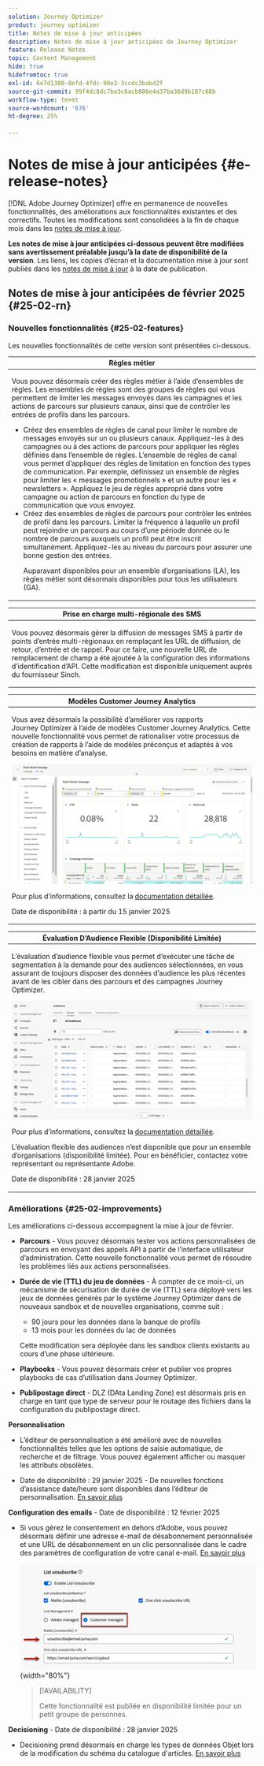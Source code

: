 ```yaml
---
solution: Journey Optimizer
product: journey optimizer
title: Notes de mise à jour anticipées
description: Notes de mise à jour anticipées de Journey Optimizer
feature: Release Notes
topic: Content Management
hide: true
hidefromtoc: true
exl-id: 6e7d1300-8efd-4fdc-90e3-3ccdc3babd2f
source-git-commit: 99f4dc8dc7ba3c6acb886e4a37ba36d9b187c68b
workflow-type: tm+mt
source-wordcount: '676'
ht-degree: 25%

---
```


# Notes de mise à jour anticipées {#e-release-notes}

[!DNL Adobe Journey Optimizer] offre en permanence de nouvelles fonctionnalités, des améliorations aux fonctionnalités existantes et des correctifs. Toutes les modifications sont consolidées à la fin de chaque mois dans les [notes de mise à jour](release-notes.md).

**Les notes de mise à jour anticipées ci-dessous peuvent être modifiées sans avertissement préalable jusqu’à la date de disponibilité de la version**. Les liens, les copies d’écran et la documentation mise à jour sont publiés dans les [notes de mise à jour](release-notes.md) à la date de publication.

## Notes de mise à jour anticipées de février 2025 {#25-02-rn}

### Nouvelles fonctionnalités {#25-02-features}

Les nouvelles fonctionnalités de cette version sont présentées ci-dessous.

<table>
<thead>
<tr>
<th><strong>Règles métier</strong><br/></th>
</tr>
</thead>
<tbody>
<tr>
<td>
<p>Vous pouvez désormais créer des règles métier à l’aide d’ensembles de règles. Les ensembles de règles sont des groupes de règles qui vous permettent de limiter les messages envoyés dans les campagnes et les actions de parcours sur plusieurs canaux, ainsi que de contrôler les entrées de profils dans les parcours.<p>
<p><ul><li>Créez des ensembles de règles de canal pour limiter le nombre de messages envoyés sur un ou plusieurs canaux. Appliquez-les à des campagnes ou à des actions de parcours pour appliquer les règles définies dans l’ensemble de règles. L’ensemble de règles de canal vous permet d’appliquer des règles de limitation en fonction des types de communication. Par exemple, définissez un ensemble de règles pour limiter les « messages promotionnels » et un autre pour les « newsletters ». Appliquez le jeu de règles approprié dans votre campagne ou action de parcours en fonction du type de communication que vous envoyez.</li>
<li> Créez des ensembles de règles de parcours pour contrôler les entrées de profil dans les parcours. Limiter la fréquence à laquelle un profil peut rejoindre un parcours au cours d’une période donnée ou le nombre de parcours auxquels un profil peut être inscrit simultanément. Appliquez-les au niveau du parcours pour assurer une bonne gestion des entrées.</li></p>
<p>Auparavant disponibles pour un ensemble d’organisations (LA), les règles métier sont désormais disponibles pour tous les utilisateurs (GA).</p>
<!--p>For more information, refer to the <a href="../configuration/business-rules.md">detailed documentation</a>.</p-->
</td>
</tr>
</tbody>
</table>

<table>
<thead>
<tr>
<th><strong>Prise en charge multi-régionale des SMS</strong><br/></th>
</tr>
</thead>
<tbody>
<tr>
<td>
<p>Vous pouvez désormais gérer la diffusion de messages SMS à partir de points d’entrée multi-régionaux en remplaçant les URL de diffusion, de retour, d’entrée et de rappel. Pour ce faire, une nouvelle URL de remplacement de champ a été ajoutée à la configuration des informations d’identification d’API. Cette modification est disponible uniquement auprès du fournisseur Sinch.</p>
<!--p>For more information, refer to the <a href="../configuration/business-rules.md">detailed documentation</a>.</p-->
</td>
</tr>
</tbody>
</table>


<table>
<thead>
<tr>
<th><strong>Modèles Customer Journey Analytics</strong><br/></th>
</tr>
</thead>
<tbody>
<tr>
<td>
<p>Vous avez désormais la possibilité d’améliorer vos rapports Journey Optimizer à l’aide de modèles Customer Journey Analytics. Cette nouvelle fonctionnalité vous permet de rationaliser votre processus de création de rapports à l’aide de modèles préconçus et adaptés à vos besoins en matière d’analyse.
</p>
<img src="assets/do-not-localize/cja-templates.gif">
<p>Pour plus d’informations, consultez la <a href="../reports/report-cja-manage.md#cja-template">documentation détaillée</a>.</p>
<p>Date de disponibilité : à partir du 15 janvier 2025</p>
</tr>
</tbody>
</table>

<table>
<thead>
<tr>
<th><strong>Évaluation D’Audience Flexible (Disponibilité Limitée)</strong><br/></th>
</tr>
</thead>
<tbody>
<tr>
<td>
<p>L’évaluation d’audience flexible vous permet d’exécuter une tâche de segmentation à la demande pour des audiences sélectionnées, en vous assurant de toujours disposer des données d’audience les plus récentes avant de les cibler dans des parcours et des campagnes Journey Optimizer.</p>
<img src="assets/do-not-localize/flexible-audience.gif">
<p>Pour plus d’informations, consultez la <a href="../audience/about-audiences.md#flexible">documentation détaillée</a>.</p>
<p> L’évaluation flexible des audiences n’est disponible que pour un ensemble d’organisations (disponibilité limitée). Pour en bénéficier, contactez votre représentant ou représentante Adobe.</p>
<p>Date de disponibilité : 28 janvier 2025</p>
</tr>
</tbody>
</table>


### Améliorations {#25-02-improvements}

Les améliorations ci-dessous accompagnent la mise à jour de février.

* **Parcours** - Vous pouvez désormais tester vos actions personnalisées de parcours en envoyant des appels API à partir de l’interface utilisateur d’administration. Cette nouvelle fonctionnalité vous permet de résoudre les problèmes liés aux actions personnalisées.

* **Durée de vie (TTL) du jeu de données** - À compter de ce mois-ci, un mécanisme de sécurisation de durée de vie (TTL) sera déployé vers les jeux de données générés par le système Journey Optimizer dans de nouveaux sandbox et de nouvelles organisations, comme suit :

   * 90 jours pour les données dans la banque de profils
   * 13 mois pour les données du lac de données

  Cette modification sera déployée dans les sandbox clients existants au cours d’une phase ultérieure.

* **Playbooks** - Vous pouvez désormais créer et publier vos propres playbooks de cas d’utilisation dans Journey Optimizer.

* **Publipostage direct** - DLZ (DAta Landing Zone) est désormais pris en charge en tant que type de serveur pour le routage des fichiers dans la configuration du publipostage direct.

**Personnalisation**

* L’éditeur de personnalisation a été amélioré avec de nouvelles fonctionnalités telles que les options de saisie automatique, de recherche et de filtrage. Vous pouvez également afficher ou masquer les attributs obsolètes.

* Date de disponibilité : 29 janvier 2025 - De nouvelles fonctions d’assistance date/heure sont disponibles dans l’éditeur de personnalisation. [En savoir plus](../personalization/functions/dates.md)

**Configuration des emails** - Date de disponibilité : 12 février 2025

* Si vous gérez le consentement en dehors d’Adobe, vous pouvez désormais définir une adresse e-mail de désabonnement personnalisée et une URL de désabonnement en un clic personnalisée dans le cadre des paramètres de configuration de votre canal e-mail. [En savoir plus](../email/list-unsubscribe.md#custom-managed)

  ![](../email/assets/surface-list-unsubscribe-custom.png){width="80%"}

  >[!AVAILABILITY]
  >
  >Cette fonctionnalité est publiée en disponibilité limitée pour un petit groupe de personnes.

**Decisioning** - Date de disponibilité : 28 janvier 2025

* Decisioning prend désormais en charge les types de données Objet lors de la modification du schéma du catalogue d&#39;articles. [En savoir plus](../experience-decisioning/catalogs.md)